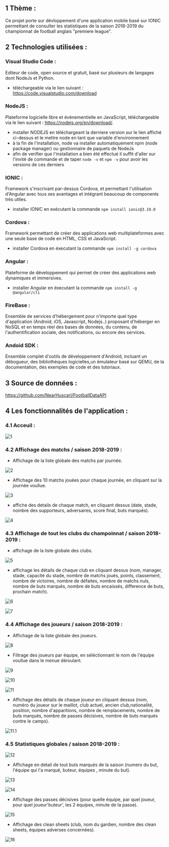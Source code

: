 ## 1 Thème :
Ce projet porte sur dévloppement d'une application mobile basé sur IONIC  permettant de consulter les statistiques de la saison 2018-2019 du championnat de football anglais "premiere league".

## 2 Technologies utilisées :

### Visual Studio Code :
Editeur de code, open source et gratuit, basé sur plusieurs de langages dont NodeJs et Python. 
* téléchargeable via le lien suivant :  https://code.visualstudio.com/download

### NodeJS :
Plateforme logicielle libre et événementielle en JavaScript, téléchargeable via le lien suivant : https://nodejs.org/en/download/.
* installer NODEJS en téléchargeant la derniere version sur le lien affiché ci-dessus et le mettre node en tant que variable d'environnement
* à la fin de l'installation, node va installer automatiquement npm (node package manager) ou gestionnaire de paquets de NodeJs
* afin de verifier que l'installation a bien été effectué il suffit d'aller sur l'invité de commande et de taper `node -v` et `npm -v` pour avoir les versions de ces derniers

### IONIC : 
Framework s'inscrivant par-dessus Cordova, et permettant l'utilisation d'Angular avec tous ses avantages et intégrant beaucoup de components très utiles. 
* installer IONIC en exécutant la commande `npm install ionic@3.19.0`

### Cordova : 
Framework permettant de créer des applications  web multiplateformes avec  une seule base de code en HTML, CSS et JavaScript.
* installer Cordova en éxecutant la commande `npm install -g cordova`

### Angular :
Plateforme de développement qui permet de créer des applications web dynamiques et immersives. 
* installer Angular en éxecutant la commande  `npm install -g @angular/cli`

### FireBase : 
Ensemble de services d'hébergement pour n'importe quel type d'application (Android, iOS, Javascript, Nodejs..) proposant d'héberger en NoSQL et en temps réel des bases de données, du contenu, de l'authentification sociale, des notifications, ou encore des services.

### Andoid SDK :
Ensemble complet d'outils de développement d'Android,  incluant un débogueur, des bibliothèques logicielles,un émulateur basé sur QEMU, de la documentation, des exemples de code et des tutoriaux. 


## 3 Source de données : 
https://github.com/NearHuscarl/FootballDataAPI

## 4 Les fonctionnalités de l'application : 

### 4.1 Acceuil :

![1](https://github.com/Abdessalam7/BENKAHOUL-Mohammed-Abdessalam-Repos/blob/master/AppScreenshots/1.png)

### 4.2 Affichage des matchs / saison 2018-2019 :
* Affichage de la liste globale des matchs par journée.

![2](https://github.com/Abdessalam7/BENKAHOUL-Mohammed-Abdessalam-Repos/blob/master/AppScreenshots/2.png)

* Affichage des 10 matchs jouées pour chaque journée, en cliquant sur la journée voullue.

![3](https://github.com/Abdessalam7/BENKAHOUL-Mohammed-Abdessalam-Repos/blob/master/AppScreenshots/3.png)

* affiche des details de chaque match, en cliquant dessus (date, stade, nombre des supporteurs, adversaires, score final, buts marqués).

![4](https://github.com/Abdessalam7/BENKAHOUL-Mohammed-Abdessalam-Repos/blob/master/AppScreenshots/4.png)


### 4.3 Affichage de tout les clubs du champoinnat / saison 2018-2019 : 

* affichage de la liste globale des clubs.

![5](https://github.com/Abdessalam7/BENKAHOUL-Mohammed-Abdessalam-Repos/blob/master/AppScreenshots/5.png)

* affichage les détails de chaque club en cliquant dessus (nom, manager, stade, capacité du stade, nombre de matchs joués, points, classement, nombre de victoires, nombre de défaites, nombre de matchs nuls, nombre de buts marqués, nombre de buts encaissés, difference de buts, prochain match).

![6](https://github.com/Abdessalam7/BENKAHOUL-Mohammed-Abdessalam-Repos/blob/master/AppScreenshots/6.png)

![7](https://github.com/Abdessalam7/BENKAHOUL-Mohammed-Abdessalam-Repos/blob/master/AppScreenshots/7.png)


### 4.4 Affichage des joueurs / saison 2018-2019 : 

* Affichage de la liste globale des joueurs.

![8](https://github.com/Abdessalam7/BENKAHOUL-Mohammed-Abdessalam-Repos/blob/master/AppScreenshots/8.png)

* Filtrage des joueurs par équipe, en séléctionnant le nom de l'équipe voullue dans le menue déroulant.

![9](https://github.com/Abdessalam7/BENKAHOUL-Mohammed-Abdessalam-Repos/blob/master/AppScreenshots/9.png)

![10](https://github.com/Abdessalam7/BENKAHOUL-Mohammed-Abdessalam-Repos/blob/master/AppScreenshots/10.png)

![11](https://github.com/Abdessalam7/BENKAHOUL-Mohammed-Abdessalam-Repos/blob/master/AppScreenshots/11.png)

* Affichage des détails de chaque joueur en cliquant dessus (nom, numéro du joueur sur le maillot, club actuel, ancien club,nationalité, position, nombre d'apparitions, nombre de remplacements, nombre de buts marqués, nombre de passes décisives, nombre de buts marqués contre le camps).

![11.1](https://github.com/Abdessalam7/BENKAHOUL-Mohammed-Abdessalam-Repos/blob/master/AppScreenshots/11.1.png)


### 4.5 Statistiques globales / saison 2018-2019  :

![12](https://github.com/Abdessalam7/BENKAHOUL-Mohammed-Abdessalam-Repos/blob/master/AppScreenshots/12.png)

* Affichage en detail de tout buts marqués de la saison (numero du but, l'équipe qui l'a marqué, buteur, équipes , minute du but).

![13](https://github.com/Abdessalam7/BENKAHOUL-Mohammed-Abdessalam-Repos/blob/master/AppScreenshots/13.png)

![14](https://github.com/Abdessalam7/BENKAHOUL-Mohammed-Abdessalam-Repos/blob/master/AppScreenshots/14.png)

* Affichage des passes décisives (pour quelle équipe, par quel joueur, pour quel joueur'buteur', les 2 équipes, minute de la passe).

![15](https://github.com/Abdessalam7/BENKAHOUL-Mohammed-Abdessalam-Repos/blob/master/AppScreenshots/15.png)

* Affichage des clean sheets (club, nom du gardien, nombre des clean sheets, équipes adverses concernées).

![16](https://github.com/Abdessalam7/BENKAHOUL-Mohammed-Abdessalam-Repos/blob/master/AppScreenshots/16.png)



